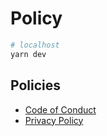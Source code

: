 # Policy

```bash
# localhost
yarn dev
```

## Policies

- [Code of Conduct](https://policy.nekohack.me/code-of-conduct)
- [Privacy Policy](https://policy.nekohack.me/privacy)
